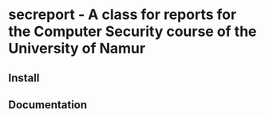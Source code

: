 # secreport - A class for reports for the Computer Security course of the University of Namur

## Install

## Documentation